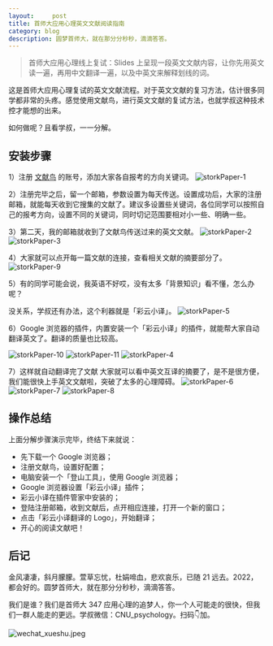 ```yaml
---
layout:     post
title: 首师大应用心理英文文献阅读指南
category: blog
description: 圆梦首师大，就在那分分秒秒，滴滴答答。
---
```


> 首师大应用心理线上复试：Slides 上呈现一段英文文献内容，让你先用英文读一遍，再用中文翻译一遍，以及中英文来解释划线的词。

这是首师大应用心理复试的英文文献流程。对于英文文献的复习方法，估计很多同学都非常的头疼。感觉使用文献鸟，进行英文文献的复试方法，也就学叔这种技术控才能想的出来。

如何做呢？且看学叔，一一分解。

## 安装步骤

1）注册 [文献鸟](https://www.storkapp.me/) 的账号，添加大家各自报考的方向关键词。
![storkPaper-1](http://image.cnu347.com/storkPaper-1.png)

2）注册完毕之后，留一个邮箱，参数设置为每天传送。设置成功后，大家的注册邮箱，就能每天收到它搜集的文献了。建议多设置些关键词，各位同学可以按照自己的报考方向，设置不同的关键词，同时切记范围要相对小一些、明确一些。

3）第二天，我的邮箱就收到了文献鸟传送过来的英文文献。
![storkPaper-2](http://image.cnu347.com/storkPaper-2.png)
![storkPaper-3](http://image.cnu347.com/storkPaper-3.png)

4）大家就可以点开每一篇文献的连接，查看相关文献的摘要部分了。
![storkPaper-9](http://image.cnu347.com/storkPaper-9.png)

5）有的同学可能会说，我英语不好哎，没有太多「背景知识」看不懂，怎么办呢？

没关系，学叔还有办法，这个利器就是「彩云小译」。
![storkPaper-5](http://image.cnu347.com/storkPaper-5.png)

6）Google 浏览器的插件，内置安装一个「彩云小译」的插件，就能帮大家自动翻译英文了。翻译的质量也比较高。

![storkPaper-10](http://image.cnu347.com/storkPaper-10.png)
![storkPaper-11](http://image.cnu347.com/storkPaper-11.png)
![storkPaper-4](http://image.cnu347.com/storkPaper-4.png)

7）这样就自动翻译完了文献 大家就可以看中英文互译的摘要了，是不是很方便，我们能很快上手英文文献啦，突破了太多的心理障碍。
![storkPaper-6](http://image.cnu347.com/storkPaper-6.png)
![storkPaper-7](http://image.cnu347.com/storkPaper-7.png)
![storkPaper-8](http://image.cnu347.com/storkPaper-8.png)

## 操作总结
上面分解步骤演示完毕，终结下来就说：
- 先下载一个 Google 浏览器；
- 注册文献鸟，设置好配置；
- 电脑安装一个「登山工具」，使用 Google 浏览器；
- Google 浏览器设置「彩云小译」插件；
- 彩云小译在插件管家中安装的；
- 登陆注册邮箱，收到文献后，点开相应连接，打开一个新的窗口；
- 点击「彩云小译翻译的 Logo」，开始翻译；
- 开心的阅读文献吧！

## 后记
金风凄凄，斜月朦朦。萱草忘忧，杜娟啼血，悲欢哀乐，已随 21 远去。2022，都会好的。圆梦首师大，就在那分分秒秒，滴滴答答。

我们是谁？我们是首师大 347 应用心理的追梦人，你一个人可能走的很快，但我们一群人能走的更远。学叔微信：CNU_psychology。扫码👇加。

![wechat_xueshu.jpeg](https://cnu347-1257355643.cos.ap-beijing.myqcloud.com/CNU347/WechatIMG125.jpeg)







